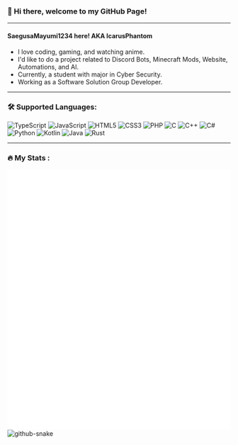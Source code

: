 ### 👋 Hi there, welcome to my GitHub Page!

---

#### SaegusaMayumi1234 here! AKA IcarusPhantom
- I love coding, gaming, and watching anime.
- I'd like to do a project related to Discord Bots, Minecraft Mods, Website, Automations, and AI.
- Currently, a student with major in Cyber Security.
- Working as a Software Solution Group Developer.

---

### 🛠️ Supported Languages:
<div>
  <img alt="TypeScript" src="https://img.shields.io/badge/-TypeScript-3178C6?style=flat-square&logo=typescript&logoColor=white" />
  <img alt="JavaScript" src="https://img.shields.io/badge/-JavaScript-F7DF1E?style=flat-square&logo=javascript&logoColor=white" />
  <img alt="HTML5" src="https://img.shields.io/badge/-HTML5-E34F26?style=flat-square&logo=html5&logoColor=white" />
  <img alt="CSS3" src="https://img.shields.io/badge/-CSS3-1572B6?style=flat-square&logo=css3&logoColor=white" />
  <img alt="PHP" src="https://img.shields.io/badge/-PHP-777BB4?style=flat-square&logo=php&logoColor=white" />
  <img alt="C" src="https://img.shields.io/badge/-C-A8B9CC?style=flat-square&logo=c&logoColor=white" />
  <img alt="C++" src="https://img.shields.io/badge/-C++-00599C?style=flat-square&logo=cplusplus&logoColor=white" />
  <img alt="C#" src="https://img.shields.io/badge/-C%23-512BD4?style=flat-square&logo=csharp&logoColor=white" />
  <img alt="Python" src="https://img.shields.io/badge/-Python-3776AB?style=flat-square&logo=python&logoColor=white" />
  <img alt="Kotlin" src="https://img.shields.io/badge/-Kotlin-7F52FF?style=flat-square&logo=kotlin&logoColor=white" />
  <img alt="Java" src="https://img.shields.io/badge/-Java-437291?style=flat-square&logo=openjdk&logoColor=white" />
  <img alt="Rust" src="https://img.shields.io/badge/-Rust-000000?style=flat-square&logo=rust&logoColor=white" />
</div>

---

### 🔥 My Stats :
<picture>
  <source media="(prefers-color-scheme: dark)" srcset="https://raw.githubusercontent.com/SaegusaMayumi1234/github-stats/master/generated/overview.svg#gh-dark-mode-only"  />
  <source media="(prefers-color-scheme: light), (prefers-color-scheme: no-preference)" srcset="https://raw.githubusercontent.com/SaegusaMayumi1234/github-stats/master/generated/overview.svg#gh-light-mode-only" />
  <img alt="github-stats" align="center" src="https://raw.githubusercontent.com/SaegusaMayumi1234/github-stats/master/generated/overview.svg" />
</picture>

<picture>
  <source media="(prefers-color-scheme: dark)" srcset="https://raw.githubusercontent.com/SaegusaMayumi1234/github-stats/master/generated/languages.svg#gh-dark-mode-only"  />
  <source media="(prefers-color-scheme: light), (prefers-color-scheme: no-preference)" srcset="https://raw.githubusercontent.com/SaegusaMayumi1234/github-stats/master/generated/languages.svg#gh-light-mode-only" />
  <img alt="github-stats" align="center" src="https://raw.githubusercontent.com/SaegusaMayumi1234/github-stats/master/generated/languages.svg" />
</picture>

<picture>
  <source media="(prefers-color-scheme: dark)" srcset="https://raw.githubusercontent.com/SaegusaMayumi1234/SaegusaMayumi1234/output/github-contribution-grid-snake-dark.svg" />
  <source media="(prefers-color-scheme: light)" srcset="https://raw.githubusercontent.com/SaegusaMayumi1234/SaegusaMayumi1234/output/github-contribution-grid-snake.svg" />
  <img alt="github-snake" src="https://raw.githubusercontent.com/SaegusaMayumi1234/SaegusaMayumi1234/output/github-contribution-grid-snake.svg" />
</picture>

